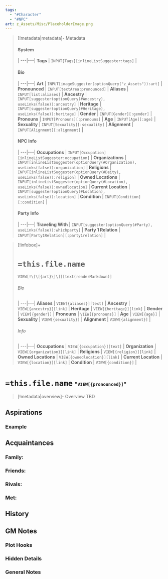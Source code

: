 ```yaml
---
tags:
  - "#Character"
  - "#NPC"
art: z_Assets/Misc/PlaceholderImage.png
---
```


> [!metadata|metadata]- Metadata 
> #### System
>  |
> ---|---|
> **Tags** | `INPUT[Tags][inlineListSuggester:tags]` |
> #### Bio
>  |
> ---|---|
> **Art** | `INPUT[imageSuggester(optionQuery("z_Assets")):art]` |
> **Pronounced** |  `INPUT[textArea:pronounced]` |
> **Aliases** | `INPUT[list:aliases]` |
> **Ancestry** | `INPUT[suggester(optionQuery(#Ancestry), useLinks(false)):ancestry]` |
> **Heritage** | `INPUT[suggester(optionQuery(#Heritage), useLinks(false)):heritage]` |
> **Gender** | `INPUT[Gender][:gender]` |
> **Pronouns** | `INPUT[Pronouns][:pronouns]` |
> **Age** | `INPUT[Age][:age]` |
> **Sexuality** | `INPUT[Sexuality][:sexuality]` |
> **Alignment** | `INPUT[Alignment][:alignment]` |
> #### NPC Info
>  |
> ---|---|
> **Occupations** | `INPUT[Occupation][inlineListSuggester:occupation]` |
> **Organizations** | `INPUT[inlineListSuggester(optionQuery(#Organization), useLinks(false)):organization]` |
> **Religions** | `INPUT[inlineListSuggester(optionQuery(#Deity), useLinks(false)):religion]` |
> **Owned Locations** | `INPUT[inlineListSuggester(optionQuery(#Location), useLinks(false)):ownedlocation]` |
> **Current Location** | `INPUT[suggester(optionQuery(#Location), useLinks(false)):location]` |
> **Condition** | `INPUT[Condition][:condition]` |
> #### Party Info
>  |
> ---|---|
> **Traveling With** | `INPUT[suggester(optionQuery(#Party), useLinks(false)):whichparty]` |
> **Party 1 Relation** | `INPUT[Party1Relation][:party1relation]` |

> [!infobox]+
> # `=this.file.name`
> `VIEW[!\[\[{art}\]\]][text(renderMarkdown)]`
> ###### Bio
>  |
> ---|---|
> **Aliases** | `VIEW[{aliases}][text]` |
> **Ancestry** | `VIEW[{ancestry}][link]` |
> **Heritage** | `VIEW[{heritage}][link]` |
> **Gender** | `VIEW[{gender}]` |
> **Pronouns** | `VIEW[{pronouns}]` |
> **Age** | `VIEW[{age}]` |
> **Sexuality** | `VIEW[{sexuality}]` |
> **Alignment** | `VIEW[{alignment}]` |
> ###### Info
>  |
> ---|---|
> **Occupations** | `VIEW[{occupation}][text]` |
> **Organization** | `VIEW[{organization}][link]` |
> **Religions** | `VIEW[{religion}][link]` |
> **Owned Locations** | `VIEW[{ownedlocation}][link]` |
> **Current Location** | `VIEW[{location}][link]` |
> **Condition** | `VIEW[{condition}]` |


# **`=this.file.name`** <span style="font-size: medium">"`VIEW[{pronounced}]`"</span>
> [!metadata|overview]- Overview 
> TBD

## Aspirations
### Example 


## Acquaintances
### Family:


### Friends:


### Rivals:


### Met:


## History


## GM Notes
### Plot Hooks


### Hidden Details


### General Notes

